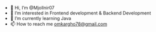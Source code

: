 - 👋 Hi, I’m @Mjollnir07
- 👀 I’m interested in Frontend development & Backend Development
- 🌱 I’m currently learning Java
- 📫 How to reach me omkargho78@gmail.com

<!---
Mjollnir07/Mjollnir07 is a ✨ special ✨ repository because its `README.md` (this file) appears on your GitHub profile.
You can click the Preview link to take a look at your changes.
--->

